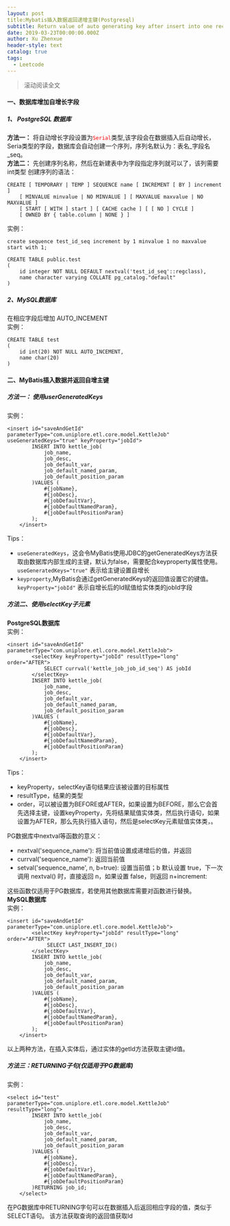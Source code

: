 ```yaml
---
layout: post
title:Mybatis插入数据返回递增主键(Postgresql)
subtitle: Return value of auto generating key after insert into one record
date: 2019-03-23T00:00:00.000Z
author: Xu Zhenxue
header-style: text
catalog: true
tags:
  - Leetcode
---
```

>滚动阅读全文
#### 一、数据库增加自增长字段
##### 1、 PostgreSQL 数据库
**方法一：** 将自动增长字段设置为<code style="color:red">Serial</code>类型,该字段会在数据插入后自动增长，Seria类型的字段，数据库会自动创建一个序列，序列名默认为：表名_字段名_seq。  
**方法二：** 先创建序列名称，然后在新建表中为字段指定序列就可以了，该列需要int类型
创建序列的语法：

```
CREATE [ TEMPORARY | TEMP ] SEQUENCE name [ INCREMENT [ BY ] increment ]
    [ MINVALUE minvalue | NO MINVALUE ] [ MAXVALUE maxvalue | NO MAXVALUE ]
    [ START [ WITH ] start ] [ CACHE cache ] [ [ NO ] CYCLE ]
    [ OWNED BY { table.column | NONE } ]
```
实例：

```
create sequence test_id_seq increment by 1 minvalue 1 no maxvalue start with 1;  
```


```
CREATE TABLE public.test
(
    id integer NOT NULL DEFAULT nextval('test_id_seq'::regclass),
    name character varying COLLATE pg_catalog."default"
)
```
##### 2、MySQL数据库
在相应字段后增加 AUTO_INCEMENT  
实例：
```
CREATE TABLE test
(
    id int(20) NOT NULL AUTO_INCEMENT,
    name char(20)
)

```

#### 二、MyBatis插入数据并返回自增主键
##### 方法一： 使用userGeneratedKeys
实例：
```
<insert id="saveAndGetId" parameterType="com.uniplore.etl.core.model.KettleJob" useGeneratedKeys="true" keyProperty="jobId">
        INSERT INTO kettle_job(
            job_name,
            job_desc,
            job_default_var,
            job_default_named_param,
            job_default_position_param
        )VALUES (
            #{jobName},
            #{jobDesc},
            #{jobDefaultVar},
            #{jobDefaultNamedParam},
            #{jobDefaultPositionParam}
        );
    </insert>
```
Tips：
- <code>useGeneratedKeys</code>，这会令MyBatis使用JDBC的getGeneratedKeys方法获取由数据库内部生成的主键，默认为false，需要配合keyproperty属性使用。<code>useGeneratedKeys="true"</code> 表示给主键设置自增长
- <code>keyproperty</code>,MyBatis会通过getGeneratedKeys的返回值设置它的键值。<code>keyProperty="jobId"</code> 表示自增长后的Id赋值给实体类的jobId字段

##### 方法二、使用selectKey子元素
**PostgreSQL数据库**  
实例：
```
<insert id="saveAndGetId" parameterType="com.uniplore.etl.core.model.KettleJob">
        <selectKey keyProperty="jobId" resultType="long" order="AFTER">
            SELECT currval('kettle_job_job_id_seq') AS jobId
        </selectKey>
        INSERT INTO kettle_job(
            job_name,
            job_desc,
            job_default_var,
            job_default_named_param,
            job_default_position_param
        )VALUES (
            #{jobName},
            #{jobDesc},
            #{jobDefaultVar},
            #{jobDefaultNamedParam},
            #{jobDefaultPositionParam}
        );
    </insert>

```
Tips：
- keyProperty，selectKey语句结果应该被设置的目标属性
- resultType，结果的类型
- order，可以被设置为BEFORE或AFTER，如果设置为BEFORE，那么它会首先选择主键，设置keyProperty，先将结果赋值实体类，然后执行语句，如果设置为AFTER，那么先执行插入语句，然后是selectKey元素赋值实体类，。


PG数据库中nextval等函数的意义：
- nextval('sequence_name'): 将当前值设置成递增后的值，并返回
- currval('sequence_name'): 返回当前值
- setval('sequence_name', n, b=true): 设置当前值；b 默认设置 true，下一次调用 nextval() 时，直接返回 n，如果设置 false，则返回 n+increment:

这些函数仅适用于PG数据库，若使用其他数据库需要对函数进行替换。  
**MySQL数据库**  
实例：
```
<insert id="saveAndGetId" parameterType="com.uniplore.etl.core.model.KettleJob">
        <selectKey keyProperty="jobId" resultType="long" order="AFTER">
             SELECT LAST_INSERT_ID()
        </selectKey>
        INSERT INTO kettle_job(
            job_name,
            job_desc,
            job_default_var,
            job_default_named_param,
            job_default_position_param
        )VALUES (
            #{jobName},
            #{jobDesc},
            #{jobDefaultVar},
            #{jobDefaultNamedParam},
            #{jobDefaultPositionParam}
        );
    </insert>

```
以上两种方法，在插入实体后，通过实体的getId方法获取主键Id值。

##### 方法三：RETURNING子句(仅适用于PG数据库)
实例：
```
<select id="test" parameterType="com.uniplore.etl.core.model.KettleJob" resultType="long">
        INSERT INTO kettle_job(
            job_name,
            job_desc,
            job_default_var,
            job_default_named_param,
            job_default_position_param
        )VALUES (
            #{jobName},
            #{jobDesc},
            #{jobDefaultVar},
            #{jobDefaultNamedParam},
            #{jobDefaultPositionParam}
        )RETURNING job_id;
    </select>
```
在PG数据库中RETURNING字句可以在数据插入后返回相应字段的值，类似于SELECT语句。
该方法获取查询的返回值获取Id


